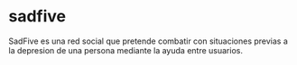 # sadfive
SadFive es una red social que pretende combatir con situaciones previas a la depresion de una persona mediante la ayuda entre usuarios.
